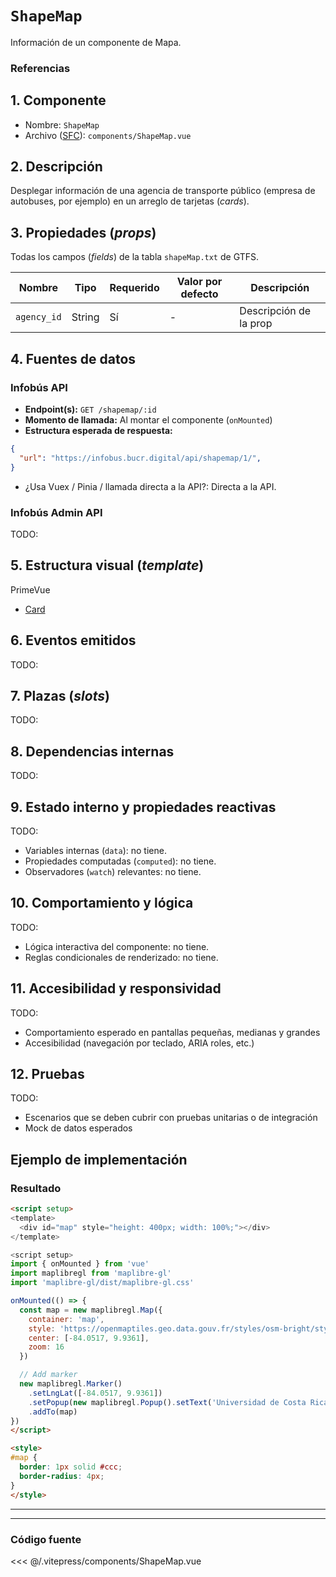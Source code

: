# `ShapeMap`

Información de un componente de Mapa.

### Referencias

## 1. Componente

- Nombre: `ShapeMap`
- Archivo ([SFC](https://vuejs.org/guide/scaling-up/sfc)): `components/ShapeMap.vue`

## 2. Descripción

Desplegar información de una agencia de transporte público (empresa de autobuses, por ejemplo) en un arreglo de tarjetas (_cards_).

## 3. Propiedades (_props_)

Todas los campos (_fields_) de la tabla `shapeMap.txt` de GTFS.

| Nombre            | Tipo   | Requerido | Valor por defecto | Descripción               |
| ----------------- | ------ | --------- | ----------------- | ------------------------- |
| `agency_id`       | String | Sí        | -                 | Descripción de la prop    |

## 4. Fuentes de datos

### Infobús API

- **Endpoint(s):** `GET /shapemap/:id`
- **Momento de llamada:** Al montar el componente (`onMounted`)
- **Estructura esperada de respuesta:**

```json
{
  "url": "https://infobus.bucr.digital/api/shapemap/1/",
}
```

- ¿Usa Vuex / Pinia / llamada directa a la API?: Directa a la API.

### Infobús Admin API

TODO:

## 5. Estructura visual (_template_)

PrimeVue

- [Card](https://primevue.org/card/)

## 6. Eventos emitidos

TODO:

## 7. Plazas (_slots_)

TODO:

## 8. Dependencias internas

TODO:

## 9. Estado interno y propiedades reactivas

TODO:
- Variables internas (`data`): no tiene.
- Propiedades computadas (`computed`): no tiene.
- Observadores (`watch`) relevantes: no tiene.

## 10. Comportamiento y lógica

TODO:
- Lógica interactiva del componente: no tiene.
- Reglas condicionales de renderizado: no tiene.

## 11. Accesibilidad y responsividad

TODO:
- Comportamiento esperado en pantallas pequeñas, medianas y grandes
- Accesibilidad (navegación por teclado, ARIA roles, etc.)

## 12. Pruebas

TODO:
- Escenarios que se deben cubrir con pruebas unitarias o de integración
- Mock de datos esperados

## Ejemplo de implementación

### Resultado

```html
<script setup>
<template>
  <div id="map" style="height: 400px; width: 100%;"></div>
</template>

<script setup>
import { onMounted } from 'vue'
import maplibregl from 'maplibre-gl'
import 'maplibre-gl/dist/maplibre-gl.css'

onMounted(() => {
  const map = new maplibregl.Map({
    container: 'map',
    style: 'https://openmaptiles.geo.data.gouv.fr/styles/osm-bright/style.json',
    center: [-84.0517, 9.9361],
    zoom: 16
  })

  // Add marker
  new maplibregl.Marker()
    .setLngLat([-84.0517, 9.9361])
    .setPopup(new maplibregl.Popup().setText('Universidad de Costa Rica'))
    .addTo(map)
})
</script>

<style>
#map {
  border: 1px solid #ccc;
  border-radius: 4px;
}
</style>
```
<script setup>
import ShapeMap from '../../.vitepress/components/ShapeMap.vue';
</script>

<ShapeMap />

---

<AgencyCard
  :agency_id="id"
  :agency_name="name"
  :agency_url="url"
  :agency_phone="phone"
  :agency_fare_url="fareUrl"
/>

---

### Código fuente

<<< @/.vitepress/components/ShapeMap.vue
